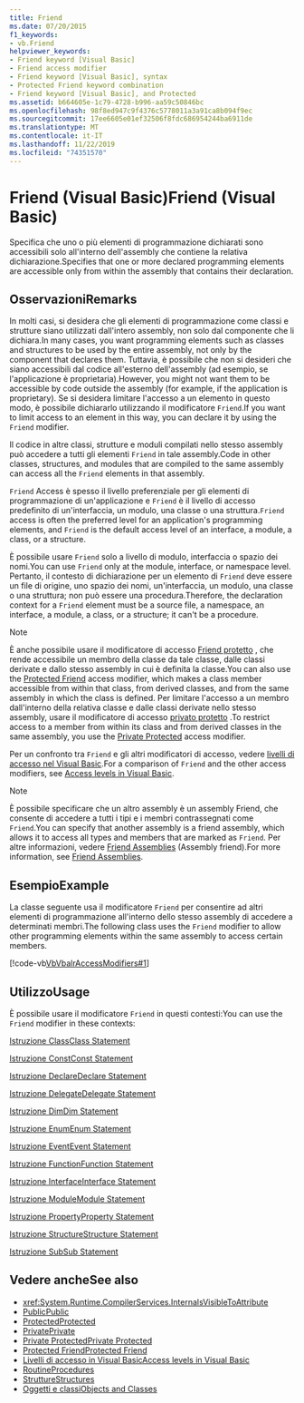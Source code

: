 ```yaml
---
title: Friend
ms.date: 07/20/2015
f1_keywords:
- vb.Friend
helpviewer_keywords:
- Friend keyword [Visual Basic]
- Friend access modifier
- Friend keyword [Visual Basic], syntax
- Protected Friend keyword combination
- Friend keyword [Visual Basic], and Protected
ms.assetid: b664605e-1c79-4728-b996-aa59c50846bc
ms.openlocfilehash: 98f8ed947c9f4376c5778011a3a91ca8b094f9ec
ms.sourcegitcommit: 17ee6605e01ef32506f8fdc686954244ba6911de
ms.translationtype: MT
ms.contentlocale: it-IT
ms.lasthandoff: 11/22/2019
ms.locfileid: "74351570"
---
```

# <a name="friend-visual-basic"></a><span data-ttu-id="48548-102">Friend (Visual Basic)</span><span class="sxs-lookup"><span data-stu-id="48548-102">Friend (Visual Basic)</span></span>
<span data-ttu-id="48548-103">Specifica che uno o più elementi di programmazione dichiarati sono accessibili solo all'interno dell'assembly che contiene la relativa dichiarazione.</span><span class="sxs-lookup"><span data-stu-id="48548-103">Specifies that one or more declared programming elements are accessible only from within the assembly that contains their declaration.</span></span>  
  
## <a name="remarks"></a><span data-ttu-id="48548-104">Osservazioni</span><span class="sxs-lookup"><span data-stu-id="48548-104">Remarks</span></span>  
 <span data-ttu-id="48548-105">In molti casi, si desidera che gli elementi di programmazione come classi e strutture siano utilizzati dall'intero assembly, non solo dal componente che li dichiara.</span><span class="sxs-lookup"><span data-stu-id="48548-105">In many cases, you want programming elements such as classes and structures to be used by the entire assembly, not only by the component that declares them.</span></span> <span data-ttu-id="48548-106">Tuttavia, è possibile che non si desideri che siano accessibili dal codice all'esterno dell'assembly (ad esempio, se l'applicazione è proprietaria).</span><span class="sxs-lookup"><span data-stu-id="48548-106">However, you might not want them to be accessible by code outside the assembly (for example, if the application is proprietary).</span></span> <span data-ttu-id="48548-107">Se si desidera limitare l'accesso a un elemento in questo modo, è possibile dichiararlo utilizzando il modificatore `Friend`.</span><span class="sxs-lookup"><span data-stu-id="48548-107">If you want to limit access to an element in this way, you can declare it by using the `Friend` modifier.</span></span>  
  
 <span data-ttu-id="48548-108">Il codice in altre classi, strutture e moduli compilati nello stesso assembly può accedere a tutti gli elementi `Friend` in tale assembly.</span><span class="sxs-lookup"><span data-stu-id="48548-108">Code in other classes, structures, and modules that are compiled to the same assembly can access all the `Friend` elements in that assembly.</span></span>  
  
 <span data-ttu-id="48548-109">`Friend` Access è spesso il livello preferenziale per gli elementi di programmazione di un'applicazione e `Friend` è il livello di accesso predefinito di un'interfaccia, un modulo, una classe o una struttura.</span><span class="sxs-lookup"><span data-stu-id="48548-109">`Friend` access is often the preferred level for an application's programming elements, and `Friend` is the default access level of an interface, a module, a class, or a structure.</span></span>  
  
 <span data-ttu-id="48548-110">È possibile usare `Friend` solo a livello di modulo, interfaccia o spazio dei nomi.</span><span class="sxs-lookup"><span data-stu-id="48548-110">You can use `Friend` only at the module, interface, or namespace level.</span></span> <span data-ttu-id="48548-111">Pertanto, il contesto di dichiarazione per un elemento di `Friend` deve essere un file di origine, uno spazio dei nomi, un'interfaccia, un modulo, una classe o una struttura; non può essere una procedura.</span><span class="sxs-lookup"><span data-stu-id="48548-111">Therefore, the declaration context for a `Friend` element must be a source file, a namespace, an interface, a module, a class, or a structure; it can't be a procedure.</span></span>  

> [!NOTE]
> <span data-ttu-id="48548-112">È anche possibile usare il modificatore di accesso [Friend protetto](protected-friend.md) , che rende accessibile un membro della classe da tale classe, dalle classi derivate e dallo stesso assembly in cui è definita la classe.</span><span class="sxs-lookup"><span data-stu-id="48548-112">You can also use the [Protected Friend](protected-friend.md) access modifier, which makes a class member accessible from within that class, from derived classes, and from the same assembly in which the class is defined.</span></span> <span data-ttu-id="48548-113">Per limitare l'accesso a un membro dall'interno della relativa classe e dalle classi derivate nello stesso assembly, usare il modificatore di accesso [privato protetto](private-protected.md) .</span><span class="sxs-lookup"><span data-stu-id="48548-113">To restrict access to a member from within its class and from derived classes in the same assembly, you use the [Private Protected](private-protected.md) access modifier.</span></span>

 <span data-ttu-id="48548-114">Per un confronto tra `Friend` e gli altri modificatori di accesso, vedere [livelli di accesso nel Visual Basic](../../../visual-basic/programming-guide/language-features/declared-elements/access-levels.md).</span><span class="sxs-lookup"><span data-stu-id="48548-114">For a comparison of `Friend` and the other access modifiers, see [Access levels in Visual Basic](../../../visual-basic/programming-guide/language-features/declared-elements/access-levels.md).</span></span>  
  
> [!NOTE]
> <span data-ttu-id="48548-115">È possibile specificare che un altro assembly è un assembly Friend, che consente di accedere a tutti i tipi e i membri contrassegnati come `Friend`.</span><span class="sxs-lookup"><span data-stu-id="48548-115">You can specify that another assembly is a friend assembly, which allows it to access all types and members that are marked as `Friend`.</span></span> <span data-ttu-id="48548-116">Per altre informazioni, vedere [Friend Assemblies](../../../standard/assembly/friend.md) (Assembly friend).</span><span class="sxs-lookup"><span data-stu-id="48548-116">For more information, see [Friend Assemblies](../../../standard/assembly/friend.md).</span></span>

## <a name="example"></a><span data-ttu-id="48548-117">Esempio</span><span class="sxs-lookup"><span data-stu-id="48548-117">Example</span></span>  
 <span data-ttu-id="48548-118">La classe seguente usa il modificatore `Friend` per consentire ad altri elementi di programmazione all'interno dello stesso assembly di accedere a determinati membri.</span><span class="sxs-lookup"><span data-stu-id="48548-118">The following class uses the `Friend` modifier to allow other programming elements within the same assembly to access certain members.</span></span>  
  
 [!code-vb[VbVbalrAccessModifiers#1](~/samples/snippets/visualbasic/VS_Snippets_VBCSharp/vbvbalraccessmodifiers/vb/class1.vb#1)]  
  
## <a name="usage"></a><span data-ttu-id="48548-119">Utilizzo</span><span class="sxs-lookup"><span data-stu-id="48548-119">Usage</span></span>  
 <span data-ttu-id="48548-120">È possibile usare il modificatore `Friend` in questi contesti:</span><span class="sxs-lookup"><span data-stu-id="48548-120">You can use the `Friend` modifier in these contexts:</span></span>  
  
 [<span data-ttu-id="48548-121">Istruzione Class</span><span class="sxs-lookup"><span data-stu-id="48548-121">Class Statement</span></span>](../../../visual-basic/language-reference/statements/class-statement.md)  
  
 [<span data-ttu-id="48548-122">Istruzione Const</span><span class="sxs-lookup"><span data-stu-id="48548-122">Const Statement</span></span>](../../../visual-basic/language-reference/statements/const-statement.md)  
  
 [<span data-ttu-id="48548-123">Istruzione Declare</span><span class="sxs-lookup"><span data-stu-id="48548-123">Declare Statement</span></span>](../../../visual-basic/language-reference/statements/declare-statement.md)  
  
 [<span data-ttu-id="48548-124">Istruzione Delegate</span><span class="sxs-lookup"><span data-stu-id="48548-124">Delegate Statement</span></span>](../../../visual-basic/language-reference/statements/delegate-statement.md)  
  
 [<span data-ttu-id="48548-125">Istruzione Dim</span><span class="sxs-lookup"><span data-stu-id="48548-125">Dim Statement</span></span>](../../../visual-basic/language-reference/statements/dim-statement.md)  
  
 [<span data-ttu-id="48548-126">Istruzione Enum</span><span class="sxs-lookup"><span data-stu-id="48548-126">Enum Statement</span></span>](../../../visual-basic/language-reference/statements/enum-statement.md)  
  
 [<span data-ttu-id="48548-127">Istruzione Event</span><span class="sxs-lookup"><span data-stu-id="48548-127">Event Statement</span></span>](../../../visual-basic/language-reference/statements/event-statement.md)  
  
 [<span data-ttu-id="48548-128">Istruzione Function</span><span class="sxs-lookup"><span data-stu-id="48548-128">Function Statement</span></span>](../../../visual-basic/language-reference/statements/function-statement.md)  
  
 [<span data-ttu-id="48548-129">Istruzione Interface</span><span class="sxs-lookup"><span data-stu-id="48548-129">Interface Statement</span></span>](../../../visual-basic/language-reference/statements/interface-statement.md)  
  
 [<span data-ttu-id="48548-130">Istruzione Module</span><span class="sxs-lookup"><span data-stu-id="48548-130">Module Statement</span></span>](../../../visual-basic/language-reference/statements/module-statement.md)  
  
 [<span data-ttu-id="48548-131">Istruzione Property</span><span class="sxs-lookup"><span data-stu-id="48548-131">Property Statement</span></span>](../../../visual-basic/language-reference/statements/property-statement.md)  
  
 [<span data-ttu-id="48548-132">Istruzione Structure</span><span class="sxs-lookup"><span data-stu-id="48548-132">Structure Statement</span></span>](../../../visual-basic/language-reference/statements/structure-statement.md)  
  
 [<span data-ttu-id="48548-133">Istruzione Sub</span><span class="sxs-lookup"><span data-stu-id="48548-133">Sub Statement</span></span>](../../../visual-basic/language-reference/statements/sub-statement.md)  
  
## <a name="see-also"></a><span data-ttu-id="48548-134">Vedere anche</span><span class="sxs-lookup"><span data-stu-id="48548-134">See also</span></span>

- <xref:System.Runtime.CompilerServices.InternalsVisibleToAttribute>
- [<span data-ttu-id="48548-135">Public</span><span class="sxs-lookup"><span data-stu-id="48548-135">Public</span></span>](../../../visual-basic/language-reference/modifiers/public.md)
- [<span data-ttu-id="48548-136">Protected</span><span class="sxs-lookup"><span data-stu-id="48548-136">Protected</span></span>](../../../visual-basic/language-reference/modifiers/protected.md)
- [<span data-ttu-id="48548-137">Private</span><span class="sxs-lookup"><span data-stu-id="48548-137">Private</span></span>](../../../visual-basic/language-reference/modifiers/private.md)
- [<span data-ttu-id="48548-138">Private Protected</span><span class="sxs-lookup"><span data-stu-id="48548-138">Private Protected</span></span>](./private-protected.md)
- [<span data-ttu-id="48548-139">Protected Friend</span><span class="sxs-lookup"><span data-stu-id="48548-139">Protected Friend</span></span>](./protected-friend.md)
- [<span data-ttu-id="48548-140">Livelli di accesso in Visual Basic</span><span class="sxs-lookup"><span data-stu-id="48548-140">Access levels in Visual Basic</span></span>](../../../visual-basic/programming-guide/language-features/declared-elements/access-levels.md)
- [<span data-ttu-id="48548-141">Routine</span><span class="sxs-lookup"><span data-stu-id="48548-141">Procedures</span></span>](../../../visual-basic/programming-guide/language-features/procedures/index.md)
- [<span data-ttu-id="48548-142">Strutture</span><span class="sxs-lookup"><span data-stu-id="48548-142">Structures</span></span>](../../../visual-basic/programming-guide/language-features/data-types/structures.md)
- [<span data-ttu-id="48548-143">Oggetti e classi</span><span class="sxs-lookup"><span data-stu-id="48548-143">Objects and Classes</span></span>](../../../visual-basic/programming-guide/language-features/objects-and-classes/index.md)
